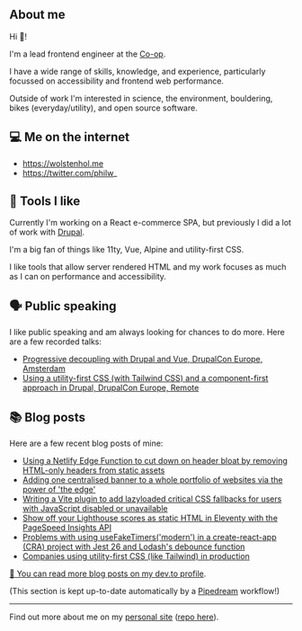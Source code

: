 ## About me

Hi :wave:!

I'm a lead frontend engineer at the [Co-op](https://github.com/coopdigital).

I have a wide range of skills, knowledge, and experience, particularly focussed on accessibility and frontend web performance. 

Outside of work I'm interested in science, the environment, bouldering, bikes (everyday/utility), and open source software.

## :computer: Me on the internet

* https://wolstenhol.me
* https://twitter.com/philw_

## :toolbox: Tools I like

Currently I'm working on a React e-commerce SPA, but previously I did a lot of work with [Drupal](https://www.drupal.org/u/phil-wolstenholme).

I'm a big fan of things like 11ty, Vue, Alpine and utility-first CSS. 

I like tools that allow server rendered HTML and my work focuses as much as I can on performance and accessibility.

## :speaking_head: Public speaking

I like public speaking and am always looking for chances to do more. Here are a few recorded talks:

* [Progressive decoupling with Drupal and Vue, DrupalCon Europe, Amsterdam](https://www.youtube.com/watch?v=TBLlwvM_uPc)
* [Using a utility-first CSS (with Tailwind CSS) and a component-first approach in Drupal, DrupalCon Europe, Remote](https://www.youtube.com/watch?v=MYY1teFZ_Fk)

## :books: Blog posts

Here are a few recent blog posts of mine:

* [Using a Netlify Edge Function to cut down on header bloat by removing HTML-only headers from static assets](https://dev.to/philw_/using-a-netlify-edge-worker-to-cut-down-on-header-bloat-by-removing-html-only-headers-from-your-static-assets-3nh9)
* [Adding one centralised banner to a whole portfolio of websites via the power of 'the edge'](https://dev.to/philw_/centralised-emergency-banners-via-the-edge-and-your-cdn-2app)
* [Writing a Vite plugin to add lazyloaded critical CSS fallbacks for users with JavaScript disabled or unavailable](https://dev.to/philw_/using-vite-with-critical-css-in-a-way-that-supports-users-with-javascript-disabled-or-unavailable-57cd)
* [Show off your Lighthouse scores as static HTML in Eleventy with the PageSpeed Insights API](https://dev.to/philw_/show-off-your-lighthouse-scores-in-eleventy-with-the-pagespeed-insights-api-1cpp)
* [Problems with using useFakeTimers('modern') in a create-react-app (CRA) project with Jest 26 and Lodash's debounce function](https://dev.to/philw_/problems-with-using-usefaketimersmodern-in-a-create-react-app-cra-project-with-jest-26-and-lodashs-debounce-function-3ohd)
* [Companies using utility-first CSS (like Tailwind) in production](https://dev.to/philw_/companies-using-utility-first-css-for-example-tailwind-in-production-75f)


[:book: You can read more blog posts on my dev.to profile](https://dev.to/philw_).

(This section is kept up-to-date automatically by a [Pipedream](https://pipedream.com) workflow!)

----

Find out more about me on my [personal site](https://wolstenhol.me/) ([repo here](https://github.com/philwolstenholme/wolstenhol-11ty/)).
